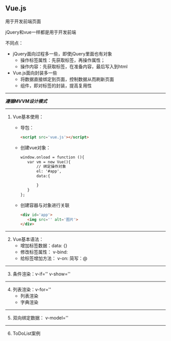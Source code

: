 ## Vue.js

用于开发前端页面

jQuery和vue一样都是用于开发前端

不同点：

* jQuery面向过程多一些，即使jQuery里面也有对象
  * 操作标签属性：先获取标签，再操作属性；
  * 操作内容：先获取标签，在准备内容，最后写入到html
* Vue.js面向封装多一些
  * 将数据直接绑定到页面，控制数据从而刷新页面
  * 组件，即对标签的封装，提高复用性

---

***遵循MVVM设计模式***



---

1. Vue基本使用：

   * 导包：

     ```html
     <script src='vue.js'></script>
     ```

   * 创建vue对象：

     ```html
     window.onload = function (){
     	var vm = new Vue(){
     		// 绑定操作对象
     		el: '#app',
     		data:{
     
     		}
     	}
     };
     ```

   * 创建容器与对象进行关联

     ```html
     <div id='app'>
     	<img src='' alt='图片'>
     </div>
     ```

     

---

2. Vue基本语法：
   * 增加标签数据：data: {}
   * 修改标签属性： v-bind:
   * 给标签增加方法： v-on:      简写：@

---



3. 条件渲染：v-if=''    v-show=''

---



4. 列表渲染：v-for=''
   * 列表渲染
   * 字典渲染

---



5. 双向绑定数据： v-model=''



---

6. ToDoList案例

   